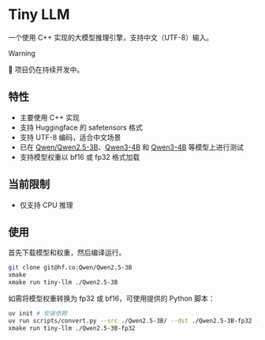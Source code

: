 # Tiny LLM

一个使用 C++ 实现的大模型推理引擎，支持中文（UTF-8）输入。

> [!WARNING]
> 🚧 项目仍在持续开发中。

## 特性

- 主要使用 C++ 实现
- 支持 Huggingface 的 safetensors 格式
- 支持 UTF-8 编码，适合中文场景
- 已在 [Qwen/Qwen2.5-3B](https://huggingface.co/mistralai/Mistral-7B-Instruct-v0.2/)、[Qwen3-4B](https://huggingface.co/Qwen/Qwen2.5-3B/) 和 [Qwen3-4B](https://huggingface.co/Qwen/Qwen3-4B/) 等模型上进行测试
- 支持模型权重以 bf16 或 fp32 格式加载

## 当前限制

- 仅支持 CPU 推理

## 使用

首先下载模型和权重，然后编译运行。

```bash
git clone git@hf.co:Qwen/Qwen2.5-3B
xmake
xmake run tiny-llm ./Qwen2.5-3B
```

如需将模型权重转换为 fp32 或 bf16，可使用提供的 Python 脚本：

```bash
uv init # 安装依赖
uv run scripts/convert.py --src ./Qwen2.5-3B/ --dst ./Qwen2.5-3B-fp32 --dtype fp32
xmake run tiny-llm ./Qwen2.5-3B-fp32
```
